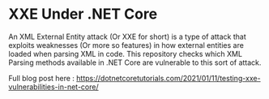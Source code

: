 # XXE Under .NET Core

An XML External Entity attack (Or XXE for short) is a type of attack that exploits weaknesses (Or more so features) in how external entities are loaded when parsing XML in code. This repository checks which XML Parsing methods available in .NET Core are vulnerable to this sort of attack. 

Full blog post here : https://dotnetcoretutorials.com/2021/01/11/testing-xxe-vulnerabilities-in-net-core/